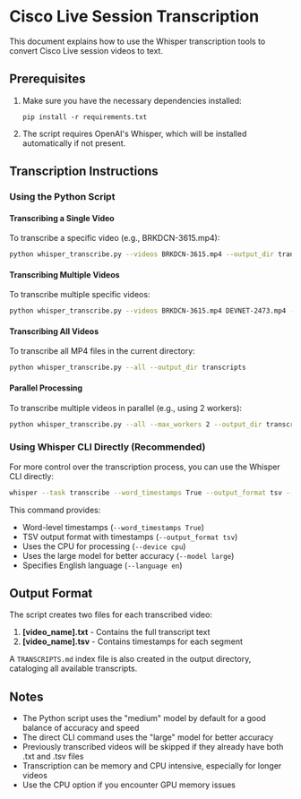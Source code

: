 # Cisco Live Session Transcription

This document explains how to use the Whisper transcription tools to convert Cisco Live session videos to text.

## Prerequisites

1. Make sure you have the necessary dependencies installed:
   ```
   pip install -r requirements.txt
   ```

2. The script requires OpenAI's Whisper, which will be installed automatically if not present.

## Transcription Instructions

### Using the Python Script

#### Transcribing a Single Video

To transcribe a specific video (e.g., BRKDCN-3615.mp4):

```bash
python whisper_transcribe.py --videos BRKDCN-3615.mp4 --output_dir transcripts
```

#### Transcribing Multiple Videos

To transcribe multiple specific videos:

```bash
python whisper_transcribe.py --videos BRKDCN-3615.mp4 DEVNET-2473.mp4 --output_dir transcripts
```

#### Transcribing All Videos

To transcribe all MP4 files in the current directory:

```bash
python whisper_transcribe.py --all --output_dir transcripts
```

#### Parallel Processing

To transcribe multiple videos in parallel (e.g., using 2 workers):

```bash
python whisper_transcribe.py --all --max_workers 2 --output_dir transcripts
```

### Using Whisper CLI Directly (Recommended)

For more control over the transcription process, you can use the Whisper CLI directly:

```bash
whisper --task transcribe --word_timestamps True --output_format tsv --output_dir ./transcripts --device cpu --model large --language en BRKDCN-3615.mp4
```

This command provides:
- Word-level timestamps (`--word_timestamps True`)
- TSV output format with timestamps (`--output_format tsv`)
- Uses the CPU for processing (`--device cpu`)
- Uses the large model for better accuracy (`--model large`)
- Specifies English language (`--language en`)

## Output Format

The script creates two files for each transcribed video:
1. **[video_name].txt** - Contains the full transcript text
2. **[video_name].tsv** - Contains timestamps for each segment

A `TRANSCRIPTS.md` index file is also created in the output directory, cataloging all available transcripts.

## Notes

- The Python script uses the "medium" model by default for a good balance of accuracy and speed
- The direct CLI command uses the "large" model for better accuracy
- Previously transcribed videos will be skipped if they already have both .txt and .tsv files
- Transcription can be memory and CPU intensive, especially for longer videos
- Use the CPU option if you encounter GPU memory issues 
